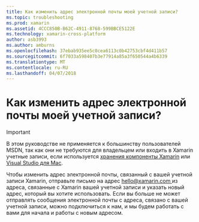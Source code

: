 ```yaml
---
title: Как изменить адрес электронной почты моей учетной записи?
ms.topic: troubleshooting
ms.prod: xamarin
ms.assetid: 4CCC850B-B62C-4911-8768-599BBCE5122E
ms.technology: xamarin-cross-platform
author: asb3993
ms.author: amburns
ms.openlocfilehash: 37ebab935ee5c0cea6113c0b42753cbf4d411b57
ms.sourcegitcommit: 6f7033a598407b3e77914a85a3f650544a4b6339
ms.translationtype: MT
ms.contentlocale: ru-RU
ms.lasthandoff: 04/07/2018
---
```

# <a name="how-do-i-change-my-accounts-email-address"></a>Как изменить адрес электронной почты моей учетной записи?

> [!IMPORTANT]
> В этом руководстве не применяется к большинству пользователей MSDN, так как они не требуются для владельцем или входить в Xamarin учетные записи, если используется [хранения компоненты Xamarin](https://components.xamarin.com/) или [Visual Studio для Mac](~/cross-platform/get-started/requirements.md).


Чтобы изменить адрес электронной почты, связанный с вашей учетной записи Xamarin, отправьте письмо на адрес [ hello@xamarin.com ](mailto:hello@xamarin.com) из адреса, связанные с Xamarin вашей учетной записи и указать новый адрес, который вы хотите использовать. Если вы больше не может отправлять сообщения электронной почты с адреса, связано с вашей учетной записи, можно подключиться к нам, и мы будем работать с вами для начала и работы с новым адресом.
